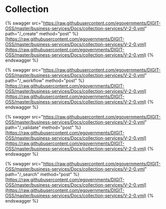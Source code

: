 # Collection

{% swagger src="https://raw.githubusercontent.com/egovernments/DIGIT-OSS/master/business-services/Docs/collection-services/V-2-0.yml" path="/_create" method="post" %}
[https://raw.githubusercontent.com/egovernments/DIGIT-OSS/master/business-services/Docs/collection-services/V-2-0.yml](https://raw.githubusercontent.com/egovernments/DIGIT-OSS/master/business-services/Docs/collection-services/V-2-0.yml)
{% endswagger %}

{% swagger src="https://raw.githubusercontent.com/egovernments/DIGIT-OSS/master/business-services/Docs/collection-services/V-2-0.yml" path="/_workflow" method="post" %}
[https://raw.githubusercontent.com/egovernments/DIGIT-OSS/master/business-services/Docs/collection-services/V-2-0.yml](https://raw.githubusercontent.com/egovernments/DIGIT-OSS/master/business-services/Docs/collection-services/V-2-0.yml)
{% endswagger %}

{% swagger src="https://raw.githubusercontent.com/egovernments/DIGIT-OSS/master/business-services/Docs/collection-services/V-2-0.yml" path="/_validate" method="post" %}
[https://raw.githubusercontent.com/egovernments/DIGIT-OSS/master/business-services/Docs/collection-services/V-2-0.yml](https://raw.githubusercontent.com/egovernments/DIGIT-OSS/master/business-services/Docs/collection-services/V-2-0.yml)
{% endswagger %}

{% swagger src="https://raw.githubusercontent.com/egovernments/DIGIT-OSS/master/business-services/Docs/collection-services/V-2-0.yml" path="/_search" method="post" %}
[https://raw.githubusercontent.com/egovernments/DIGIT-OSS/master/business-services/Docs/collection-services/V-2-0.yml](https://raw.githubusercontent.com/egovernments/DIGIT-OSS/master/business-services/Docs/collection-services/V-2-0.yml)
{% endswagger %}
